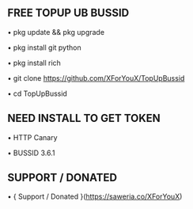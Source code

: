 ## FREE TOPUP UB BUSSID

• pkg update && pkg upgrade

• pkg install git python

• pkg install rich

• git clone https://github.com/XForYouX/TopUpBussid

• cd TopUpBussid

## NEED INSTALL TO GET TOKEN

• HTTP Canary

• BUSSID 3.6.1

## SUPPORT / DONATED

• { Support / Donated }(https://saweria.co/XForYouX)
